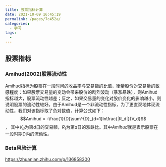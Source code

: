 ```yaml
---
title: 股票指标计算
date: 2021-10-09 16:45:19
permalink: /pages/7c452a/
categories:
  - 学习
tags:
  - 
---
```

## 股票指标
### Amihud(2002)股票流动性
Amihud指标为股票在一段时间的收益率与交易额的比值，衡量股价对交易量的敏感程度：如果股票交易量的变动会带来股价的剧烈波动（暴涨暴跌），则Amihud指标越大，股票流动性越差；反之，如果交易量的变化对股价变化的影响越小，则说明股票的流动性较好。由于Amihud是一个非流动性指标，为了更直观地体现流动性，我们对该指标取了负对数值，计算公式如下：
$$Amihud = -\frac{1}{D}\sum^{D}_{d=1}ln\frac{|R_d|}{V_d}$$
，
其中$V_d$为第$d$日的交易额，$R_t$为第$d$日的涨跌比。其中$Amihud$就是表示股票在一段时期D内的流动性。

### Beta风险计算
https://zhuanlan.zhihu.com/p/136858300
